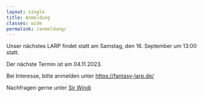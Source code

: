 ```yaml
---
layout: single
title: Anmeldung
classes: wide
permalink: /anmeldung/
---
```


Unser nächstes LARP findet statt am Samstag, den 16. September um 13:00 statt. 

Der nächste Termin ist am 04.11.2023.


Bei Interesse, bitte anmelden unter https://fantasy-larp.de/

Nachfragen gerne unter [Sir Windi](mailto:sirwindi@fantasy-larp.de)




